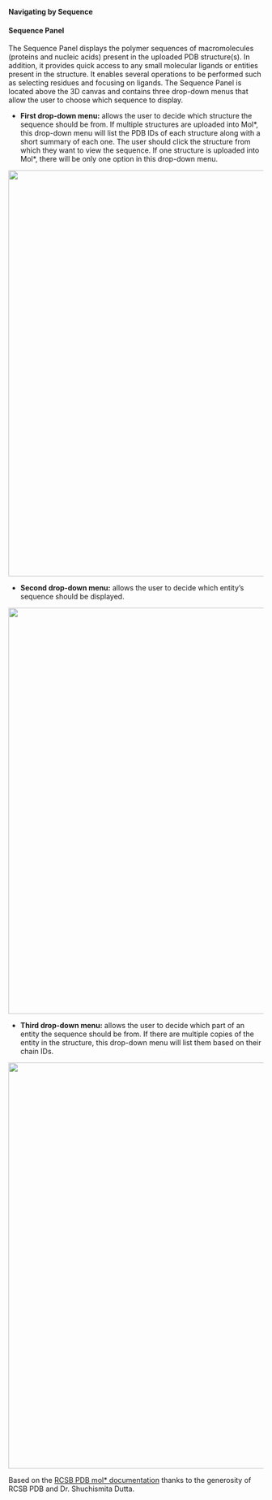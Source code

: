 ﻿**Navigating by Sequence**
#### **Sequence Panel**
The Sequence Panel displays the polymer sequences of macromolecules (proteins and nucleic acids) present in the uploaded PDB structure(s). In addition, it provides quick access to any small molecular ligands or entities present in the structure. It enables several operations to be performed such as selecting residues and focusing on ligands. The Sequence Panel is located above the 3D canvas and contains three drop-down menus that allow the user to choose which sequence to display.

- **First drop-down menu:** allows the user to decide which structure the sequence should be from. If multiple structures are uploaded into Mol\*, this drop-down menu will list the PDB IDs of each structure along with a short summary of each one. The user should click the structure from which they want to view the sequence. If one structure is uploaded into Mol\*, there will be only one option in this drop-down menu.

<img src="../img/sequencepanel1.png" width="800">

- **Second drop-down menu:** allows the user to decide which entity’s sequence should be displayed.

<img src="../img/sequencepanel2.png" width="800">

- **Third drop-down menu:** allows the user to decide which part of an entity the sequence should be from. If there are multiple copies of the entity in the structure, this drop-down menu will list them based on their chain IDs.

<img src="../img/sequencepanel3.png" width="800">

Based on the [RCSB PDB mol* documentation](https://www.rcsb.org/3d-view/molstar/help/getting-started) thanks to the generosity of RCSB PDB and Dr. Shuchismita Dutta.
